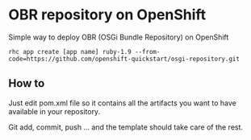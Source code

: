 # OBR repository on OpenShift

Simple way to deploy OBR (OSGi Bundle Repository) on OpenShift

```
rhc app create [app name] ruby-1.9 --from-code=https://github.com/openshift-quickstart/osgi-repository.git
```

## How to

Just edit pom.xml file so it contains all the artifacts you want to have available in your repository.

Git add, commit, push ... and the template should take care of the rest.
